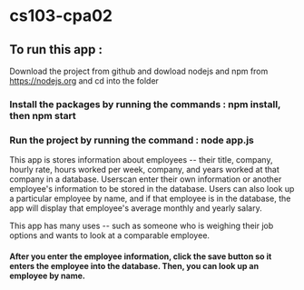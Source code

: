 # cs103-cpa02
## To run this app :
Download the project from github and dowload nodejs and npm from https://nodejs.org and cd into the folder
### Install the packages by running the commands : npm install, then npm start
### Run the project by running the command : node app.js



This app is stores information about employees -- their title, company, hourly rate, hours worked per week, company, and years worked at that company
in a database. Userscan enter their own information or another employee's information to be stored in the database. Users can also look up a particular
employee by name, and if that employee is in the database, the app will display that employee's average monthly and yearly salary. 

This app has many uses -- such as someone who is weighing their job options and wants to look at a comparable employee.

#### After you enter the employee information, click the save button so it enters the employee into the database. Then, you can look up an employee by name.
 

